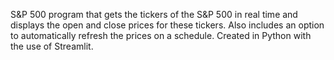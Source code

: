 S&P 500 program that gets the tickers of the S&P 500 in real time and displays the open and close prices for these tickers. Also includes an option to automatically refresh the prices on a schedule. Created in Python with the use of Streamlit.

